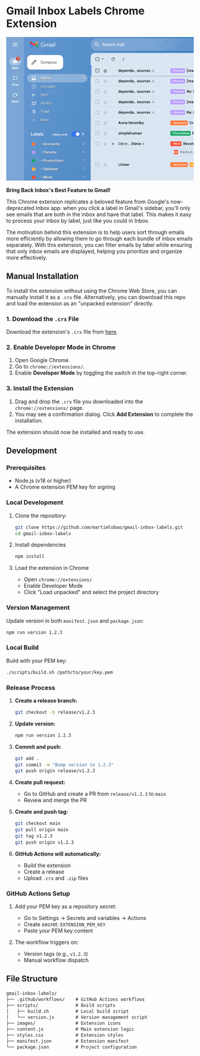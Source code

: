# Gmail Inbox Labels Chrome Extension

<!-- markdownlint-disable-next-line no-inline-html -->
<p align="center"><img src="images/demo.gif" alt="Extension demo"/></p>

**Bring Back Inbox's Best Feature to Gmail!**

This Chrome extension replicates a beloved feature from Google's now-deprecated Inbox app: when you click a label in Gmail's sidebar, you'll only see emails that are both in the inbox and have that label. This makes it easy to process your inbox by label, just like you could in Inbox.

The motivation behind this extension is to help users sort through emails more efficiently by allowing them to go through each bundle of inbox emails separately. With this extension, you can filter emails by label while ensuring that only inbox emails are displayed, helping you prioritize and organize more effectively.

## Manual Installation

To install the extension without using the Chrome Web Store, you can manually install it as a `.crx` file. Alternatively, you can download this repo and load the extension as an "unpacked extension" directly.

### 1. Download the `.crx` File

Download the extension's `.crx` file from [here](https://github.com/martimlobao/gmail-inbox-labels/releases).

### 2. Enable Developer Mode in Chrome

1. Open Google Chrome.
2. Go to `chrome://extensions/`.
3. Enable **Developer Mode** by toggling the switch in the top-right corner.

### 3. Install the Extension

1. Drag and drop the `.crx` file you downloaded into the `chrome://extensions/` page.
2. You may see a confirmation dialog. Click **Add Extension** to complete the installation.

The extension should now be installed and ready to use.

## Development

### Prerequisites

- Node.js (v18 or higher)
- A Chrome extension PEM key for signing

### Local Development

1. Clone the repository:

   ```bash
   git clone https://github.com/martimlobao/gmail-inbox-labels.git
   cd gmail-inbox-labels
   ```

2. Install dependencies

   ```bash
   npm install
   ```

3. Load the extension in Chrome
   - Open `chrome://extensions/`
   - Enable Developer Mode
   - Click "Load unpacked" and select the project directory

### Version Management

Update version in both `manifest.json` and `package.json`:

```bash
npm run version 1.2.3
```

### Local Build

Build with your PEM key:

```bash
./scripts/build.sh /path/to/your/key.pem
```

### Release Process

1. **Create a release branch:**

   ```bash
   git checkout -b release/v1.2.3
   ```

2. **Update version:**

   ```bash
   npm run version 1.2.3
   ```

3. **Commit and push:**

   ```bash
   git add .
   git commit -m "Bump version to 1.2.3"
   git push origin release/v1.2.3
   ```

4. **Create pull request:**
   - Go to GitHub and create a PR from `release/v1.2.3` to `main`
   - Review and merge the PR

5. **Create and push tag:**

   ```bash
   git checkout main
   git pull origin main
   git tag v1.2.3
   git push origin v1.2.3
   ```

6. **GitHub Actions will automatically:**
   - Build the extension
   - Create a release
   - Upload `.crx` and `.zip` files

### GitHub Actions Setup

1. Add your PEM key as a repository secret:
   - Go to Settings → Secrets and variables → Actions
   - Create secret: `EXTENSION_PEM_KEY`
   - Paste your PEM key content

2. The workflow triggers on:
   - Version tags (e.g., `v1.2.3`)
   - Manual workflow dispatch

## File Structure

```text
gmail-inbox-labels/
├── .github/workflows/    # GitHub Actions workflows
├── scripts/              # Build scripts
│   ├── build.sh          # Local build script
│   └── version.js        # Version management script
├── images/               # Extension icons
├── content.js            # Main extension logic
├── styles.css            # Extension styles
├── manifest.json         # Extension manifest
└── package.json          # Project configuration
```
